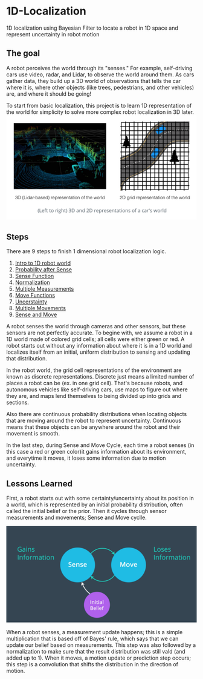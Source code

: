 # 1D-Localization
1D localization using Bayesian Filter to locate a robot in 1D space and represent uncertainty in robot motion

## The goal
A robot perceives the world through its "senses." For example, self-driving cars use video, radar, and Lidar, to observe the world around them. As cars gather data, they build up a 3D world of observations that tells the car where it is, where other objects (like trees, pedestrians, and other vehicles) are, and where it should be going!

To start from basic localization, this project is to learn 1D representation of the world for simplicity to solve more complex robot localization in 3D later. 
<img src = "images/lidar.png" width = 800>

## Steps
There are 9 steps to finish 1 dimensional robot localization logic. 
1. [Intro to 1D robot world](1.%201D%20Robot%20World.ipynb)
2. [Probability after Sense](2.%20Probability%20After%20Sense.ipynb)
3. [Sense Function](3.%20Sense%20Function.ipynb)
4. [Normalization](4.%20Normalized%20Sense%20Function.ipynb)
5. [Multiple Measurements](5.%20Multiple%20Measurements.ipynb)
6. [Move Functions](6.%20Move%20Function.ipynb)
7. [Uncerstainty](7.%20Inexact%20Move%20Function.ipynb)
8. [Multiple Movements](8.%20Multiple%20Movements.ipynb)
9. [Sense and Move](9.%20Sense%20and%20Move.ipynb)

A robot senses the world through cameras and other sensors, but these sensors are not perfectly accurate. To begine with, we assume a robot in a 1D world made of colored grid cells; all cells were either green or red. A robot starts out without any information about where it is in a 1D world and localizes itself from an initial, uniform distribution to sensing and updating that distribution.

In the robot world, the grid cell representations of the environment are known as discrete representations. Discrete just means a limited number of places a robot can be (ex. in one grid cell). That's because robots, and autonomous vehicles like self-driving cars, use maps to figure out where they are, and maps lend themselves to being divided up into grids and sections.

Also there are continuous probability distributions when locating objects that are moving around the robot to represent uncertainty. Continuous means that these objects can be anywhere around the robot and their movement is smooth.

In the last step, during Sense and Move Cycle, each time a robot senses (in this case a red or green color)it gains information about its environment, and everytime it moves, it loses some information due to motion uncertainty.

## Lessons Learned 
First, a robot starts out with some certainty/uncertainty about its position in a world, which is represented by an initial probability distribution, often called the initial belief or the prior. Then it cycles through sensor measurements and movements; Sense and Move cyclle. 

<img src = "images/sense_move.png" width = 600>

When a robot senses, a measurement update happens; this is a simple multiplication that is based off of Bayes' rule, which says that we can update our belief based on measurements. This step was also followed by a normalization to make sure that the result distribution was still vald (and added up to 1).
When it moves, a motion update or prediction step occurs; this step is a convolution that shifts the distribution in the direction of motion.
